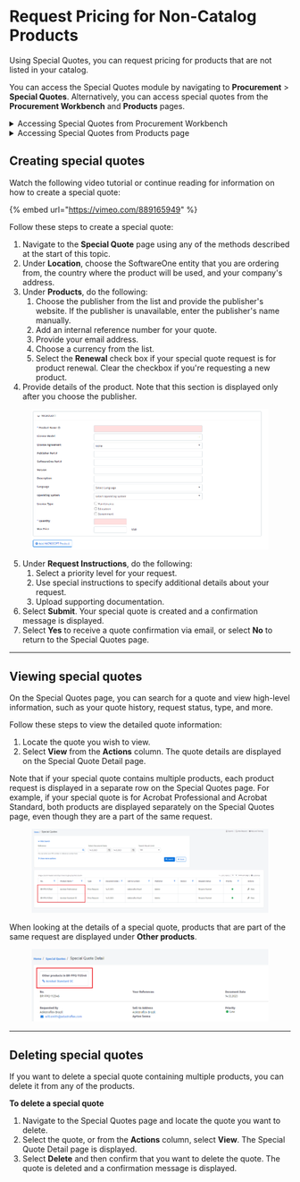 # Request Pricing for Non-Catalog Products

Using Special Quotes, you can request pricing for products that are not listed in your catalog.

You can access the Special Quotes module by navigating to **Procurement** > **Special Quotes**. Alternatively, you can access special quotes from the **Procurement Workbench** and **Products** pages.

<details>

<summary>Accessing Special Quotes from Procurement Workbench</summary>

1. From the main menu, navigate to **Procurement** and select **Procurement Workbench**.&#x20;
2. Select the **Open Product Requests** tab from the Procurement Workbench page and then select **Request Special Quote**.

</details>

<details>

<summary>Accessing Special Quotes from Products page</summary>

1. From the main menu, navigate to **Procurement** and select **Products**.
2. Under **Can we help you?**, select **Request Special Quote From Our Team**.

</details>

## Creating special quotes <a href="#createquote" id="createquote"></a>

Watch the following video tutorial or continue reading for information on how to create a special quote:

{% embed url="https://vimeo.com/889165949" %}

Follow these steps to create a special quote:

1. Navigate to the **Special Quote** page using any of the methods described at the start of this topic.
2. Under **Location**, choose the SoftwareOne entity that you are ordering from, the country where the product will be used, and your company's address.
3. Under **Products**, do the following:
   1. Choose the publisher from the list and provide the publisher's website. If the publisher is unavailable, enter the publisher's name manually.
   2. Add an internal reference number for your quote.&#x20;
   3. Provide your email address.
   4. Choose a currency from the list.
   5. Select the **Renewal** check box if your special quote request is for product renewal. Clear the checkbox if you're requesting a new product.
4. Provide details of the product. Note that this section is displayed only after you choose the publisher.

<figure><img src="../../../.gitbook/assets/image (564).png" alt=""><figcaption></figcaption></figure>

5. Under **Request Instructions**, do the following:
   1. Select a priority level for your request.&#x20;
   2. Use special instructions to specify additional details about your request.
   3. Upload supporting documentation.
6. Select **Submit**. Your special quote is created and a confirmation message is displayed.
7. Select **Yes** to receive a quote confirmation via email, or select **No** to return to the Special Quotes page.

***

## Viewing special quotes

On the Special Quotes page, you can search for a quote and view high-level information, such as your quote history, request status, type, and more.&#x20;

Follow these steps to view the detailed quote information:

1. Locate the quote you wish to view.
2. Select **View** from the **Actions** column. The quote details are displayed on the Special Quote Detail page.

Note that if your special quote contains multiple products, each product request is displayed in a separate row on the Special Quotes page. For example, if your special quote is for Acrobat Professional and Acrobat Standard, both products are displayed separately on the Special Quotes page, even though they are a part of the same request.&#x20;

<figure><img src="../../../.gitbook/assets/Special_Quotes.png" alt=""><figcaption></figcaption></figure>

When looking at the details of a special quote, products that are part of the same request are displayed under **Other products**.

<figure><img src="../../../.gitbook/assets/Other_Products.png" alt=""><figcaption></figcaption></figure>

***

## Deleting special quotes

If you want to delete a special quote containing multiple products, you can delete it from any of the products.

**To delete a special quote**

1. Navigate to the Special Quotes page and locate the quote you want to delete.
2. Select the quote, or from the **Actions** column, select **View**. The Special Quote Detail page is displayed.
3. Select **Delete** and then confirm that you want to delete the quote. The quote is deleted and a confirmation message is displayed.&#x20;
